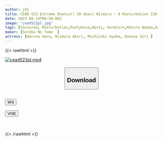 ```yaml
---
author: j91
title: CEAD-523 Extreme Onanist! 50 Akari Niimura ~ 9 Masturbation 139 Minutes
date: 2023-08-19T00:50:00Z
image: "cead523pl.jpg"
tags: [Censored, Masturbation,Pantyhose,Nasty, Hardcore,Mature Woman,Acme · Orgasm	]
maker: [Serebu No Tomo  ]
actress: [Haruna Hana, Niimura Akari, Mochizuki Ayaka, Nanase Iori ]
---
```



{{< rawhtml >}}

<div class="video" data-videoid="9jgswuut1iia">
    <a href="javascript:;">
        <img src="https://my.j91.asia/posts/cead523pl/cead523pl.jpg" width="WIDTH" height="HEIGHT" alt="cead523pl.mp4" loading="lazy">
    </a>
</div>

<script type="text/javascript" src="https://j91.asia/asset/on-demand-ws.js"></script>

<br>
  <link rel="stylesheet" href="https://j91.asia/asset/bs5.css">
  
  <center>
  <button class="btn btn-primary" type="button" data-bs-toggle="collapse" data-bs-target=".multi-collapse" aria-expanded="false" aria-controls="multiCollapseExample1 multiCollapseExample2"><h2>Download</h2></button></center>
</p>
<div class="row">
  <div class="col">
    <div class="collapse multi-collapse" id="multiCollapseExample1">
      <div class="card card-body">
	      	      <br>
<div class="buttons">  
<a href="https://wolfstream.tv/9jgswuut1iia"><button class="btn-hover color-3"><i class="fa fa-download"></i> WS</button></a></div>
    </div>
  </div>
</div>
  <div class="col">
    <div class="collapse multi-collapse" id="multiCollapseExample2">
      <div class="card card-body">
	      <br>
<div class="buttons">
    <a href="https://voe.sx/rs9nmhxthnwt"><button class="btn-hover color-9"><i class="fa fa-download"></i> VOE</button></a></div>
<br><br>
      </div>
    </div>
  </div>
</div>

{{< /rawhtml >}}

